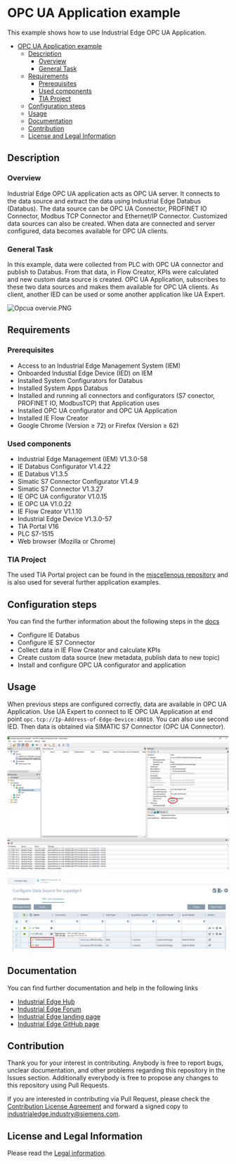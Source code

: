 # OPC UA Application example

This example shows how to use Industrial Edge OPC UA Application.

- [OPC UA Application example](#opc-ua-application-example)
  - [Description](#description)
    - [Overview](#overview)
    - [General Task](#general-task)
  - [Requirements](#requirements)
    - [Prerequisites](#prerequisites)
    - [Used components](#used-components)
    - [TIA Project](#tia-project)
  - [Configuration steps](#configuration-steps)
  - [Usage](#usage)
  - [Documentation](#documentation)
  - [Contribution](#contribution)
  - [License and Legal Information](#license-and-legal-information)

## Description

### Overview

Industrial Edge OPC UA application acts as OPC UA server. It connects to the data source and extract the data using Industrial Edge Databus (Databus). The data source can be OPC UA Connector, PROFINET IO Connector, Modbus TCP Connector and Ethernet/IP Connector. Customized data sources can also be created. When data are connected and server configured, data becomes available for OPC UA clients.

### General Task

In this example, data were collected from PLC with OPC UA connector and publish to Databus. From that data, in Flow Creator, KPIs were calculated and new custom data source is created. OPC UA Application, subscribes to these two data sources and makes them available for OPC UA clients. As client, another IED can be used or some another application like UA Expert.

![Opcua overvie.PNG](docs/graphics/Opcuaovervie.PNG)


## Requirements

### Prerequisites

- Access to an Industrial Edge Management System (IEM)
- Onboarded Industial Edge Device (IED) on IEM
- Installed System Configurators for Databus
- Installed System Apps Databus
- Installed and running all connectors and configurators (S7 conector, PROFINET IO, ModbusTCP) that Application uses
- Installed OPC UA configurator and OPC UA Application
- Installed IE Flow Creator
- Google Chrome (Version ≥ 72) or Firefox (Version ≥ 62)

### Used components

- Industrial Edge Management (IEM) V1.3.0-58
- IE Databus Configurator V1.4.22
- IE Databus V1.3.5
- Simatic S7 Connector Configurator V1.4.9
- Simatic S7 Connector V1.3.27
- IE OPC UA configurator V1.0.15
- IE OPC UA V1.0.22
- IE Flow Creator V1.1.10
- Industrial Edge Device V1.3.0-57
- TIA Portal V16
- PLC S7-1515
- Web browser (Mozilla or Chrome)

### TIA Project

The used TIA Portal project can be found in the [miscellenous repository](https://github.com/industrial-edge/miscellaneous/tree/main/tank%20application) and is also used for several further application examples.

## Configuration steps

You can find the further information about the following steps in the [docs](docs/Installation.md)

- Configure IE Databus
- Configure IE S7 Connector
- Collect data in IE Flow Creator and calculate KPIs
- Create custom data source (new metadata, publish data to new topic)
- Install and configure OPC UA configurator and application

## Usage

When previous steps are configured correctly, data are available in OPC UA Application. Use UA Expert to connect to IE OPC UA Application at end point `opc.tcp://Ip-Address-of-Edge-Device:48010`. You can also use second IED. Then data is obtained via SIMATIC S7 Connector (OPC UA Connector).

![UA_Expert.png](docs/graphics/UA_Expert.png)

![UA_Expert.png](docs/graphics/SecondIED.png)

## Documentation

You can find further documentation and help in the following links

- [Industrial Edge Hub](https://iehub.eu1.edge.siemens.cloud/#/documentation)
- [Industrial Edge Forum](https://www.siemens.com/industrial-edge-forum)
- [Industrial Edge landing page](https://new.siemens.com/global/en/products/automation/topic-areas/industrial-edge/simatic-edge.html)
- [Industrial Edge GitHub page](https://github.com/industrial-edge)

## Contribution

Thank you for your interest in contributing. Anybody is free to report bugs, unclear documentation, and other problems regarding this repository in the Issues section.
Additionally everybody is free to propose any changes to this repository using Pull Requests.

If you are interested in contributing via Pull Request, please check the [Contribution License Agreement](Siemens_CLA_1.1.pdf) and forward a signed copy to [industrialedge.industry@siemens.com](mailto:industrialedge.industry@siemens.com?subject=CLA%20Agreement%20Industrial-Edge).

## License and Legal Information

Please read the [Legal information](LICENSE.txt).
